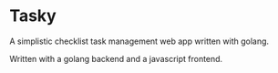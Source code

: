 # Tasky
A simplistic checklist task management web app written with golang.

Written with a golang backend and a javascript frontend.
